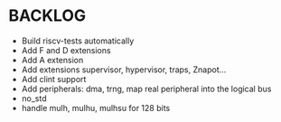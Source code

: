 # BACKLOG

- Build riscv-tests automatically
- Add F and D extensions
- Add A extension
- Add extensions supervisor, hypervisor, traps, Znapot...
- Add clint support
- Add peripherals: dma, trng, map real peripheral into the logical bus
- no_std
- handle mulh, mulhu, mulhsu for 128 bits

